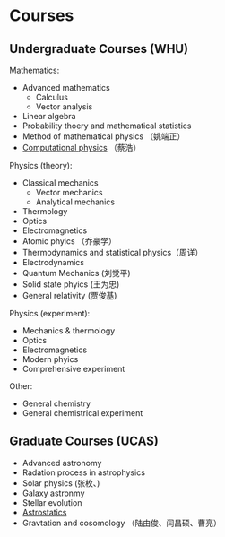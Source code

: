 # Courses
## Undergraduate Courses (WHU)
Mathematics:
- Advanced mathematics
  - Calculus
  - Vector analysis 
- Linear algebra
- Probability thoery and mathematical statistics
- Method of mathematical physics （姚端正）
- [Computational physics](https://github.com/guoxiaowhu/computationalphysics_N2013301020099) （蔡浩）

Physics (theory):
- Classical mechanics
  - Vector mechanics
  - Analytical mechanics
- Thermology
- Optics
- Electromagnetics
- Atomic phyics （乔豪学）
- Thermodynamics and statistical physics（周详）
- Electrodynamics 
- Quantum Mechanics (刘觉平)
- Solid state phyics (王为忠)
- General relativity (贾俊基)

Physics (experiment):
- Mechanics & thermology
- Optics
- Electromagnetics
- Modern phyics
- Comprehensive experiment 

Other:
- General chemistry
- General chemistrical experiment

## Graduate Courses (UCAS)
- Advanced astronomy 
- Radation process in astrophysics
- Solar physics (张枚、)
- Galaxy astronmy
- Stellar evolution
- [Astrostatics](https://github.com/guoxiaowhu/Astrostatistics)
- Gravtation and cosomology （陆由俊、闫昌硕、曹亮）
